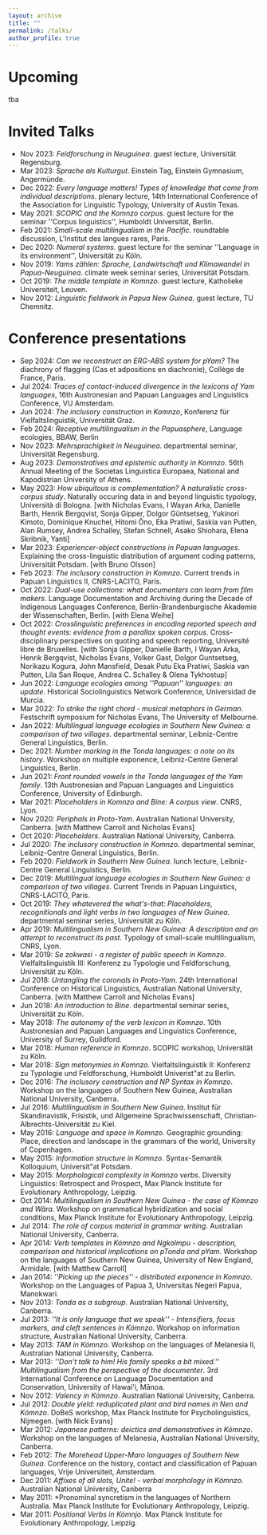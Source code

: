```yaml
---
layout: archive
title: ""
permalink: /talks/
author_profile: true
---
```


Upcoming
====
tba

Invited Talks
====

* Nov 2023: *Feldforschung in Neuguinea*. guest lecture, Universität Regensburg.
* Mar 2023: *Sprache als Kulturgut*. Einstein Tag, Einstein Gymnasium, Angermünde.
* Dec 2022: *Every language matters! Types of knowledge that come from individual descriptions*. plenary lecture, 14th International Conference of the Association for Linguistic Typology, University of Austin Texas.
* May 2021: *SCOPIC and the Komnzo corpus*. guest lecture for the seminar ''Corpus linguistics'', Humboldt Universität, Berlin.
* Feb 2021: *Small-scale multilingualism in the Pacific*. roundtable discussion, L'Institut des langues rares, Paris.
* Dec 2020: *Numeral systems*. guest lecture for the seminar ''Language in its environment'', Universität zu Köln.
* Nov 2019: *Yams zählen: Sprache, Landwirtschaft und Klimawandel in Papua-Neuguinea*. climate week seminar series, Universität Potsdam.
* Oct 2019: *The middle template in Komnzo*. guest lecture, Katholieke Universiteit, Leuven.
* Nov 2012: *Linguistic fieldwork in Papua New Guinea*. guest lecture, TU Chemnitz.

Conference presentations
====

* Sep 2024: *Can we reconstruct an ERG-ABS system for pYam?* The diachrony of flagging (Cas et adpositions en diachronie), Collège de France, Paris.
* Jul 2024: *Traces of contact-induced divergence in the lexicons of Yam languages*, 16th Austronesian and Papuan Languages and Linguistics Conference, VU Amsterdam.
* Jun 2024: *The inclusory construction in Komnzo*, Konferenz für Vielfaltslinguistik, Universität Graz.
* Feb 2024: *Receptive multilingualism in the Papuasphere*, Language ecologies, BBAW, Berlin
* Nov 2023: *Mehrsprachigkeit in Neuguinea*. departmental seminar, Universität Regensburg.
* Aug 2023: *Demonstratives and epistemic authority in Komnzo*. 56th Annual Meeting of the Societas Linguistica Europaea, National and Kapodistrian University of Athens.
* May 2023: *How ubiquitous is complementation? A naturalistic cross-corpus study*. Naturally occuring data in and beyond linguistic typology, Università di Bologna. [with Nicholas Evans, I Wayan Arka, Danielle Barth, Henrik Bergqvist, Sonja Gipper, Dolgor Güntsetseg, Yukinori Kimoto, Dominique Knuchel, Hitomi Ōno, Eka Pratiwi, Saskia van Putten, Alan Rumsey, Andrea Schalley, Stefan Schnell, Asako Shiohara, Elena Skribnik, Yanti]
* Mar 2023: *Experiencer-object constructions in Papuan languages*. Explaining the cross-linguistic distribution of argument coding patterns, Universität Potsdam. [with Bruno Olsson]
* Feb 2023: *The inclusory construction in Komnzo*. Current trends in Papuan Linguistics II, CNRS-LACITO, Paris.
* Oct 2022: *Dual-use collections: what documenters can learn from film makers*. Language Documentation and Archiving during the Decade of Indigenous Languages Conference, Berlin-Brandenburgische Akademie der Wissenschaften, Berlin. [with Elena Weihe]
* Oct 2022: *Crosslinguistic preferences in encoding reported speech and thought events: evidence from a parallax spoken corpus*. Cross-disciplinary perspectives on quoting and speech reporting, Université libre de Bruxelles. [with Sonja Gipper, Danielle Barth, I Wayan Arka, Henrik Bergqvist, Nicholas Evans, Volker Gast, Dolgor Guntsetseg, Norikazu Kogura, John Mansfield, Desak Putu Eka Pratiwi, Saskia van Putten, Lila San Roque, Andrea C. Schalley \& Olena Tykhostup]
* Jun 2022: *Language ecologies among ''Papuan'' languages: an update*. Historical Sociolinguistics Network Conference, Universidad de Murcia.
* Mar 2022: *To strike the right chord - musical metaphors in German*. Festschrift symposium for Nicholas Evans, The University of Melbourne.
* Jan 2022: *Multilingual language ecologies in Southern New Guinea: a comparison of two villages*. departmental seminar, Leibniz-Centre General Linguistics, Berlin.
* Dec 2021: *Number marking in the Tonda languages: a note on its history*. Workshop on multiple exponence, Leibniz-Centre General Linguistics, Berlin.
* Jun 2021: *Front rounded vowels in the Tonda languages of the Yam family*. 13th Austronesian and Papuan Languages and Linguistics Conference, University of Edinburgh.
* Mar 2021: *Placeholders in Komnzo and Bine: A corpus view*. CNRS, Lyon.
* Nov 2020: *Periphals in Proto-Yam*. Australian National University, Canberra. [with Matthew Carroll and Nicholas Evans]
* Oct 2020: *Placeholders*. Australian National University, Canberra.
* Jul 2020: *The inclusory construction in Komnzo*. departmental seminar, Leibniz-Centre General Linguistics, Berlin.
* Feb 2020: *Fieldwork in Southern New Guinea*. lunch lecture, Leibniz-Centre General Linguistics, Berlin.
* Dec 2019: *Multilingual language ecologies in Southern New Guinea: a comparison of two villages*. Current Trends in Papuan Linguistics, CNRS-LACITO, Paris.
* Oct 2019: *They whatevered the what's-that: Placeholders, recognitionals and light verbs in two languages of New Guinea*. departmental seminar series, Universität zu Köln.
* Apr 2019: *Multilingualism in Southern New Guinea: A description and an attempt to reconstruct its past*. Typology of small-scale multilingualism, CNRS, Lyon.
* Mar 2019: *Se zokwasi - a register of public speech in Komnzo*. Vielfaltslinguistik III: Konferenz zu Typologie und Feldforschung, Universität zu Köln.
* Jul 2018: *Untangling the coronals in Proto-Yam*. 24th International Conference on Historical Linguistics, Australian National University, Canberra. [with Matthew Carroll and Nicholas Evans]
* Jun 2018: *An introduction to Bine*. departmental seminar series, Universität zu Köln.
* May 2018: *The autonomy of the verb lexicon in Komnzo*. 10th Austronesian and Papuan Languages and Linguistics Conference, University of Surrey, Guildford.
* Mar 2018: *Human reference in Komnzo*. SCOPIC workshop, Universität zu Köln.
* Mar 2018: *Sign metonymies in Komnzo*. Vielfaltslinguistik II: Konferenz zu Typologie und Feldforschung, Humboldt Univerist\"at zu Berlin.
* Dec 2016: *The inclusory construction and NP Syntax in Komnzo*. Workshop on the languages of Southern New Guinea, Australian National University, Canberra.
* Jul 2016: *Multilingualism in Southern New Guinea*. Institut für Skandinavistik, Frisistik, und Allgemeine Sprachwissenschaft, Christian-Albrechts-Universität zu Kiel.
* May 2016: *Language and space in Komnzo*. Geographic grounding: Place, direction and landscape in the grammars of the world, University of Copenhagen.
* May 2015: *Information structure in Komnzo*. Syntax-Semantik Kolloquium, Universit\"at Potsdam.
* May 2015: *Morphological complexity in Komnzo verbs*. Diversity Linguistics: Retrospect and Prospect, Max Planck Institute for Evolutionary Anthropology, Leipzig.
* Oct 2014: *Multilingualism in Southern New Guinea - the case of Kómnzo and Wära*. Workshop on grammatical hybridization and social conditions, Max Planck Institute for Evolutionary Anthropology, Leipzig.
* Jul 2014: *The role of corpus material in grammar writing*. Australian National University, Canberra.
* Apr 2014: *Verb templates in Kómnzo and Ngkolmpu - description, comparison and historical implications on pTonda and pYam*. Workshop on the languages of Southern New Guinea, University of New England, Armidale. [with Matthew Carroll]
* Jan 2014: *''Picking up the pieces'' - distributed exponence in Komnzo*. Workshop on the Languages of Papua 3, Universitas Negeri Papua, Manokwari.
* Nov 2013: *Tonda as a subgroup*. Australian National University, Canberra.
* Jul 2013: *''It is only language that we speak'' - Intensifiers, focus markers, and cleft sentences in Kómnzo*. Workshop on information structure, Australian National University, Canberra.
* May 2013: *TAM in Kómnzo*. Workshop on the languages of Melanesia II, Australian National University, Canberra.
* Mar 2013: *''Don't talk to him! His family speaks a bit mixed.'' Multilingualism from the perspective of the documenter*. 3rd International Conference on Language Documentation and Conservation, University of Hawai'i, Mānoa.
* Nov 2012: *Valency in Kómnzo*. Australian National University, Canberra.
* Jul 2012: *Double yield: reduplicated plant and bird names in Nen and Kómnzo*. DoBeS workshop, Max Planck Institute for Psycholinguistics, Nijmegen. [with Nick Evans]
* Mar 2012: *Japanese patterns: deictics and demonstratives in Kómnzo*. Workshop on the languages of Melanesia, Australian National University, Canberra.
* Feb 2012: *The Morehead Upper-Maro languages of Southern New Guinea*. Conference on the history, contact and classification of Papuan languages, Vrije Universiteit, Amsterdam.
* Dec 2011: *Affixes of all slots, Unite! - verbal morphology in Kómnzo*. Australian National University, Canberra
* May 2011: *Pronominal syncretism in the languages of Northern Australia. Max Planck Institute for Evolutionary Anthropology, Leipzig.
* Mar 2011: *Positional Verbs in Kómnjo*. Max Planck Institute for Evolutionary Anthropology, Leipzig.